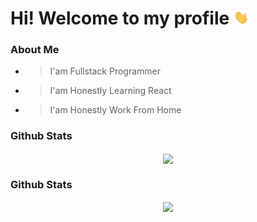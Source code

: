 <h1><span>Hi! Welcome to my profile <img width="24" src='/assets/gif/wave.gif'> </span></h1>

### About Me

- > I'am Fullstack Programmer
- > I'am Honestly Learning React
- > I'am Honestly Work From Home

### Github Stats

<p align="center">
    <img align="center" src='https://github-readme-stats.vercel.app/api?username=iqbaltahir1717&theme=github_dark&show_icons=true&count_private=true'>
</p>

### Github Stats

<p align="center">
    <img align="center" src='https://github-readme-stats.vercel.app/api/top-langs/?username=iqbaltahir1717&layout=compact'>
</p>
